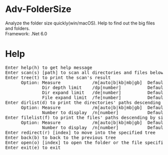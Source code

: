 # Adv-FolderSize
 Analyze the folder size quickly(win/macOS). Help to find out the big files and folders.  
 Framework: .Net 6.0
   
# Help
<pre>
Enter help(h) to get help message  
Enter scan(s) [path] to scan all directories and files below the path specified  
Enter tree(t) to print the scan's result  
      Option: Measure            /m[auto|b|kb|mb|gb]  Default is auto  
              Dir depth limit    /dp[number]          Default is 2  
              Dir expand limit   /de[number]          Default is 3  
              File expand limit  /fe[number]          Default is 3  
Enter dirlist(d) to print the directories' paths descending by size  
      Option: Measure            /m[auto|b|kb|mb|gb]  Default is auto  
              Number to display  /n[number]           Default is 10  
Enter filelist(f) to print the files' paths descending by size  
      Option: Measure            /m[auto|b|kb|mb|gb]  Default is auto  
              Number to display  /n[number]           Default is 10  
Enter redirect(r) [index] to move into the specified tree  
Enter back(b) to back to the previous tree  
Enter open(o) [index] to open the folder or the file specified  
Enter exit(e) to exit  
</pre>

